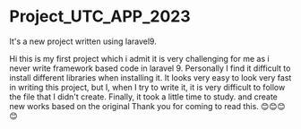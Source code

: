 # Project_UTC_APP_2023
 It's a new project written using laravel9.

Hi this is my first project which i admit it is very challenging for me as i never write framework based code in laravel 9. Personally I find it difficult to install different libraries when installing it. It looks very easy to look very fast in writing this project, but I, when I try to write it, it is very difficult to follow the file that I didn't create. Finally, it took a little time to study. and create new works based on the original Thank you for coming to read this.
😊😊😊😊